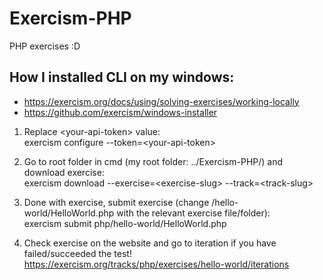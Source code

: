 # Exercism-PHP
PHP exercises :D

## How I installed CLI on my windows:

- https://exercism.org/docs/using/solving-exercises/working-locally
- https://github.com/exercism/windows-installer

1. Replace \<your-api-token\> value:<br>
exercism configure --token=\<your-api-token\>

2. Go to root folder in cmd (my root folder: ../Exercism-PHP/) and download exercise:<br>
exercism download --exercise=\<exercise-slug\> --track=\<track-slug\>

3. Done with exercise, submit exercise (change /hello-world/HelloWorld.php with the relevant exercise file/folder):<br>
exercism submit php/hello-world/HelloWorld.php

4. Check exercise on the website and go to iteration if you have failed/succeeded the test!<br>
https://exercism.org/tracks/php/exercises/hello-world/iterations